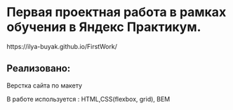 <h1>Первая проектная работа в рамках обучения в Яндекс Практикум.</h1>
https://ilya-buyak.github.io/FirstWork/
<h2>Реализовано:</h2>
<p>Верстка сайта по макету</p>
<p>В работе используется : HTML,CSS(flexbox, grid), BEM</p>
